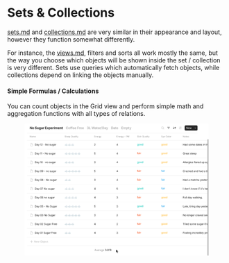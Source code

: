 # Sets & Collections

[sets.md](sets.md "mention") and [collections.md](collections.md "mention") are very similar in their appearance and layout, however they function somewhat differently.

For instance, the [views.md](views.md "mention"),  filters and sorts all work mostly the same, but the way you choose which objects will be shown inside the set / collection is very different. Sets use queries which automatically fetch objects, while collections depend on linking the objects manually.

#### Simple Formulas / Calculations&#x20;

You can count objects in the Grid view and perform simple math and aggregation functions with all types of relations.

<figure><img src="../../.gitbook/assets/image (2).png" alt=""><figcaption></figcaption></figure>

